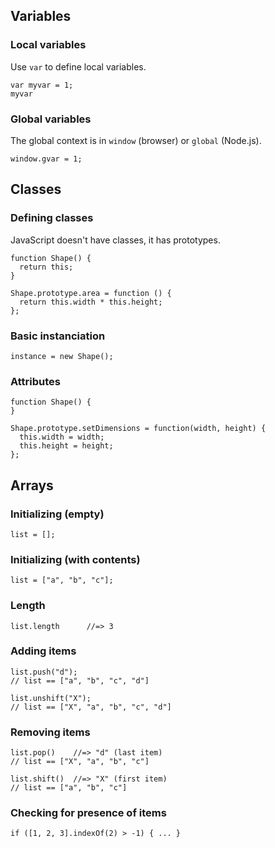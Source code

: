Variables
---------

### Local variables

Use `var` to define local variables.

    var myvar = 1;
    myvar

### Global variables

The global context is in `window` (browser) or `global` (Node.js).

    window.gvar = 1;

Classes
-------

### Defining classes

JavaScript doesn't have classes, it has prototypes.

    function Shape() {
      return this;
    }

    Shape.prototype.area = function () {
      return this.width * this.height;
    };

### Basic instanciation

    instance = new Shape();

### Attributes

    function Shape() {
    }

    Shape.prototype.setDimensions = function(width, height) {
      this.width = width;
      this.height = height;
    };

Arrays
------

### Initializing (empty)

    list = [];

### Initializing (with contents)

    list = ["a", "b", "c"];

### Length

    list.length      //=> 3

### Adding items

    list.push("d");
    // list == ["a", "b", "c", "d"]

    list.unshift("X");
    // list == ["X", "a", "b", "c", "d"]

### Removing items

    list.pop()    //=> "d" (last item)
    // list == ["X", "a", "b", "c"]

    list.shift()  //=> "X" (first item)
    // list == ["a", "b", "c"]

### Checking for presence of items

    if ([1, 2, 3].indexOf(2) > -1) { ... }
